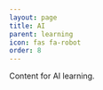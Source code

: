 ```yaml
---
layout: page
title: AI
parent: learning
icon: fas fa-robot
order: 8
---
```


Content for AI learning.